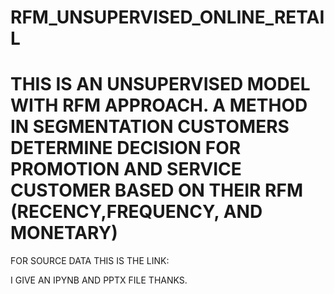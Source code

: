 # RFM_UNSUPERVISED_ONLINE_RETAIL

# THIS IS AN UNSUPERVISED MODEL WITH RFM APPROACH.  A METHOD IN SEGMENTATION CUSTOMERS DETERMINE DECISION FOR PROMOTION AND SERVICE CUSTOMER BASED ON THEIR RFM (RECENCY,FREQUENCY, AND MONETARY)
FOR SOURCE DATA THIS IS THE LINK:

I GIVE AN IPYNB AND PPTX FILE THANKS.
